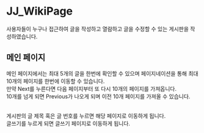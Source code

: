 # JJ_WikiPage

사용자들이 누구나 접근하여 글을 작성하고 열람하고 글을 수정할 수 있는 게시판을 작성하였습니다.

## 메인 페이지

메인 페이지에서는 최대 5개의 글을 한번에 확인할 수 있으며 페이지네이션을 통해 최대 10개의 페이지를 한번에 이동할 수 있습니다.
<br>
만약 Next를 누른다면 다음 페이지부터 또 다시 10개의 페이지를 가져옵니다.
<br>
10개를 넘게 되면 Previous가 나오게 되며 이전 10개 페이지를 가져올 수 있습니다.

<br>
게시판의 글 제목 혹은 글 번호를 누르면 해당 페이지로 이동하게 됩니다.
<br>
글쓰기를 누르게 되면 글쓰기 페이지로 이동하게 됩니다.